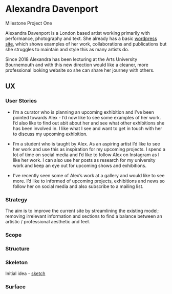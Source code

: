 # Alexandra Davenport

Milestone Project One

Alexandra Davenport is a London based artist working primarily with performance, photography and text. 
She already has a basic [wordpress site](https://alexdavenport.com/), which shows examples of her work, collaborations and 
publications but she struggles to maintain and style this as many artists do. 

Since 2018 Alexandra has been lecturing at the Arts University Bournemouth and with this new direction would 
like a cleaner, more professional looking website so she can share her journey with others. 

## UX

### User Stories

* I’m a curator who is planning an upcoming exhibition and I’ve been pointed towards Alex - 
I’d now like to see some examples of her work. I’d also like to find out abit about her and see what other exhibitions 
she has been involved in. I like what I see and want to get in touch with her to discuss my upcoming exhibition.

* I’m a student who is taught by Alex. As an aspiring artist I’d like to see her work and use this as inspiration for my 
upcoming projects. I spend a lot of time on social media and I’d like to follow Alex on Instagram as I like her work. 
I can also use her posts as research for my university work and keep an eye out for upcoming shows and exhibitions.

* I’ve recently seen some of Alex’s work at a gallery and would like to see more. I’d like to informed of upcoming projects, 
exhibitions and news so follow her on social media and also subscribe to a mailing list.

### Strategy
The aim is to improve the current site by streamlining the existing model; removing irrelevant information and sections 
to find a balance between an artistic / professional aesthetic and feel.

### Scope


### Structure


### Skeleton
Initial idea - [sketch](https://github.com/mitchdavenport88/MSP1/blob/master/wireframes/wireframe%20-%20sketch.jpg?raw=true)

### Surface